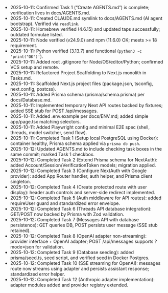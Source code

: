 - 2025-10-11: Confirmed Task 1 (“Create AGENTS.md”) is complete; verification lives in docs/AGENTS.md.
- 2025-10-11: Created CLAUDE.md symlink to docs/AGENTS.md (AI agent bootstrap). Verified via `readlink`.
- 2025-10-11: Homebrew verified (4.6.15) and updated taps successfully; outdated formulae listed.
- 2025-10-11: Node verified (v24.9.0) and npm (11.6.0) OK; meets >= 18 requirement.
- 2025-10-11: Python verified (3.13.7) and functional (`python3 -c 'print("OK")'`).
- 2025-10-11: Added root .gitignore for Node/OS/editor/Python; confirmed VCS setup and remote.
- 2025-10-11: Refactored Project Scaffolding to Next.js monolith in Tasks.md.
- 2025-10-11: Scaffolded Next.js project files (package.json, tsconfig, next.config, postcss).
- 2025-10-11: Added Prisma schema (prisma/schema.prisma) per docs/Database.md.
- 2025-10-11: Implemented temporary Next API routes backed by fixtures; added SSE stub for POST /api/messages.
- 2025-10-11: Added .env.example per docs/ENV.md; added simple app/page.tsx matching selectors.
- 2025-10-11: Added Playwright config and minimal E2E spec (shell, threads, model switcher, send flow).
- 2025-10-11: Completed Task 1 (Setup local PostgreSQL using Docker): container healthy, Prisma schema applied via `prisma db push`.
- 2025-10-12: Updated AGENTS.md to include checking task boxes in the same commit; marked Task 1 checkbox.
- 2025-10-12: Completed Task 2 (Extend Prisma schema for NextAuth): added Account/Session/VerificationToken models; migration applied.
- 2025-10-12: Completed Task 3 (Configure NextAuth with Google provider): added App Router handler, auth helper, and Prisma client singleton.
- 2025-10-12: Completed Task 4 (Create protected route with user display): header auth controls and server-side redirect implemented.
- 2025-10-12: Completed Task 5 (Auth middleware for API routes): added requireUser guard and standardized error envelope.
- 2025-10-12: Completed Task 6 (Threads API database integration): GET/POST now backed by Prisma with Zod validation.
- 2025-10-12: Completed Task 7 (Messages API with database persistence): GET queries DB, POST persists user message (SSE stub retained).
- 2025-10-12: Completed Task 8 (OpenAI adapter non-streaming): provider interface + OpenAI adapter; POST /api/messages supports ?mode=json for validation.
- 2025-10-12: Completed Task 9 (Database seeding): added prisma/seed.ts, seed script, and verified seed in Docker Postgres.
- 2025-10-12: Completed Task 10 (SSE streaming for OpenAI): messages route now streams using adapter and persists assistant response; standardized error helper.
- 2025-10-12: Completed Task 12 (Anthropic adapter implementation): adapter modules added and provider registry extended.
